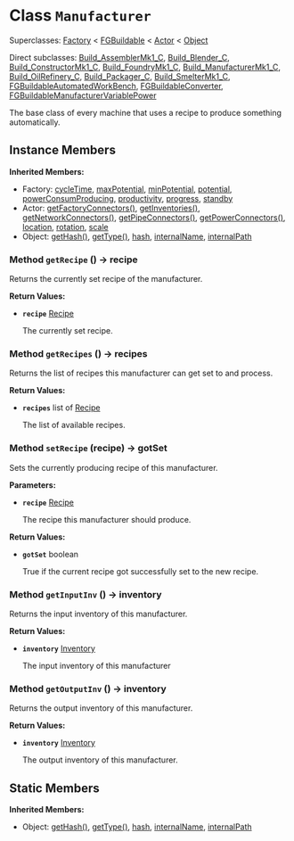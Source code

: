 # Class <code>Manufacturer</code>

Superclasses: <a href="Factory.md">Factory</a> < <a href="FGBuildable.md">FGBuildable</a> < <a href="Actor.md">Actor</a> < <a href="Object.md">Object</a>

Direct subclasses: <a href="Build_AssemblerMk1_C.md">Build_AssemblerMk1_C</a>, <a href="Build_Blender_C.md">Build_Blender_C</a>, <a href="Build_ConstructorMk1_C.md">Build_ConstructorMk1_C</a>, <a href="Build_FoundryMk1_C.md">Build_FoundryMk1_C</a>, <a href="Build_ManufacturerMk1_C.md">Build_ManufacturerMk1_C</a>, <a href="Build_OilRefinery_C.md">Build_OilRefinery_C</a>, <a href="Build_Packager_C.md">Build_Packager_C</a>, <a href="Build_SmelterMk1_C.md">Build_SmelterMk1_C</a>, <a href="FGBuildableAutomatedWorkBench.md">FGBuildableAutomatedWorkBench</a>, <a href="FGBuildableConverter.md">FGBuildableConverter</a>, <a href="FGBuildableManufacturerVariablePower.md">FGBuildableManufacturerVariablePower</a>

The base class of every machine that uses a recipe to produce something automatically.
## Instance Members
<b>Inherited Members:</b>
- Factory: <a href="Factory.md#user-content-cycle-time">cycleTime</a>, <a href="Factory.md#user-content-max-potential">maxPotential</a>, <a href="Factory.md#user-content-min-potential">minPotential</a>, <a href="Factory.md#user-content-potential">potential</a>, <a href="Factory.md#user-content-power-consum-producing">powerConsumProducing</a>, <a href="Factory.md#user-content-productivity">productivity</a>, <a href="Factory.md#user-content-progress">progress</a>, <a href="Factory.md#user-content-standby">standby</a>
- Actor: <a href="Actor.md#user-content-get-factory-connectors">getFactoryConnectors()</a>, <a href="Actor.md#user-content-get-inventories">getInventories()</a>, <a href="Actor.md#user-content-get-network-connectors">getNetworkConnectors()</a>, <a href="Actor.md#user-content-get-pipe-connectors">getPipeConnectors()</a>, <a href="Actor.md#user-content-get-power-connectors">getPowerConnectors()</a>, <a href="Actor.md#user-content-location">location</a>, <a href="Actor.md#user-content-rotation">rotation</a>, <a href="Actor.md#user-content-scale">scale</a>
- Object: <a href="Object.md#user-content-get-hash">getHash()</a>, <a href="Object.md#user-content-get-type">getType()</a>, <a href="Object.md#user-content-hash">hash</a>, <a href="Object.md#user-content-internal-name">internalName</a>, <a href="Object.md#user-content-internal-path">internalPath</a>
### Method <code id="get-recipe">getRecipe</code> () → recipe
Returns the currently set recipe of the manufacturer.


<b>Return Values:</b>

- <code><b>recipe</b></code> <a href="Recipe.md">Recipe</a>

  The currently set recipe.
### Method <code id="get-recipes">getRecipes</code> () → recipes
Returns the list of recipes this manufacturer can get set to and process.


<b>Return Values:</b>

- <code><b>recipes</b></code> list of <a href="Recipe.md">Recipe</a>

  The list of available recipes.
### Method <code id="set-recipe">setRecipe</code> (recipe) → gotSet
Sets the currently producing recipe of this manufacturer.

<b>Parameters:</b>

- <code><b>recipe</b></code> <a href="Recipe.md">Recipe</a>

  The recipe this manufacturer should produce.

<b>Return Values:</b>

- <code><b>gotSet</b></code> boolean

  True if the current recipe got successfully set to the new recipe.
### Method <code id="get-input-inv">getInputInv</code> () → inventory
Returns the input inventory of this manufacturer.


<b>Return Values:</b>

- <code><b>inventory</b></code> <a href="Inventory.md">Inventory</a>

  The input inventory of this manufacturer
### Method <code id="get-output-inv">getOutputInv</code> () → inventory
Returns the output inventory of this manufacturer.


<b>Return Values:</b>

- <code><b>inventory</b></code> <a href="Inventory.md">Inventory</a>

  The output inventory of this manufacturer.
## Static Members
<b>Inherited Members:</b>
- Object: <a href="Object.md#user-content-s-get-hash">getHash()</a>, <a href="Object.md#user-content-s-get-type">getType()</a>, <a href="Object.md#user-content-s-hash">hash</a>, <a href="Object.md#user-content-s-internal-name">internalName</a>, <a href="Object.md#user-content-s-internal-path">internalPath</a>